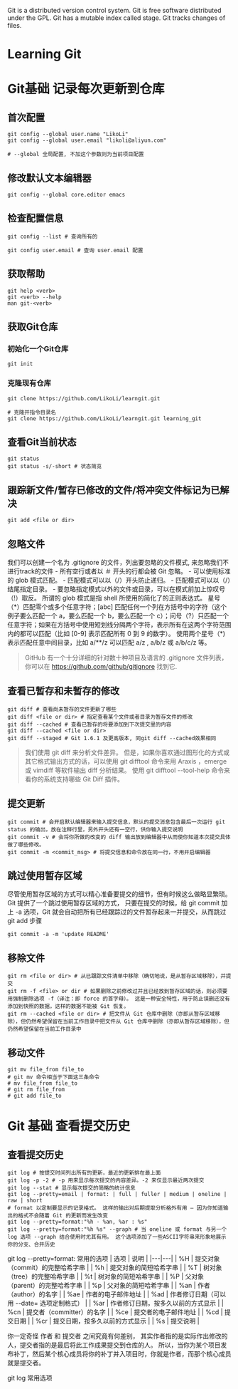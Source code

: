 Git is a distributed version control system.
Git is free software distributed under the GPL.
Git has a mutable index called stage.
Git tracks changes of files.

# Learning Git

# Git基础 记录每次更新到仓库
## 首次配置
```
git config --global user.name "LikoLi"
git config --global user.email "likoli@aliyun.com"

# --global 全局配置, 不加这个参数则为当前项目配置
```

## 修改默认文本编辑器
```
git config --global core.editor emacs
```

## 检查配置信息
```
git config --list # 查询所有的

git config user.email # 查询 user.email 配置
```

## 获取帮助
```
git help <verb>
git <verb> --help
man git-<verb>
```

## 获取Git仓库
### 初始化一个Git仓库
```
git init
```

### 克隆现有仓库
```
git clone https://github.com/LikoLi/learngit.git

# 克隆并指令目录名
git clone https://github.com/LikoLi/learngit.git learning_git
```

## 查看Git当前状态
```
git status
git status -s/-short # 状态简览
```

## 跟踪新文件/暂存已修改的文件/将冲突文件标记为已解决
```
git add <file or dir>
```

## 忽略文件
我们可以创建一个名为 .gitignore 的文件，列出要忽略的文件模式, 来忽略我们不进行track的文件
    - 所有空行或者以 ＃ 开头的行都会被 Git 忽略。
    - 可以使用标准的 glob 模式匹配。
    - 匹配模式可以以（/）开头防止递归。
    - 匹配模式可以以（/）结尾指定目录。
    - 要忽略指定模式以外的文件或目录，可以在模式前加上惊叹号（!）取反。
所谓的 glob 模式是指 shell 所使用的简化了的正则表达式。 星号（\*）匹配零个或多个任意字符；[abc] 匹配任何一个列在方括号中的字符（这个例子要么匹配一个 a，要么匹配一个 b，要么匹配一个 c）；问号（?）只匹配一个任意字符；如果在方括号中使用短划线分隔两个字符，表示所有在这两个字符范围内的都可以匹配（比如 [0-9] 表示匹配所有 0 到 9 的数字）。 使用两个星号（\*) 表示匹配任意中间目录，比如 a/\*\*/z 可以匹配 a/z , a/b/z 或 a/b/c/z 等。

> GitHub 有一个十分详细的针对数十种项目及语言的 .gitignore 文件列表，你可以在 https://github.com/github/gitignore 找到它.

## 查看已暂存和未暂存的修改
```
git diff # 查看尚未暂存的文件更新了哪些
git diff <file or dir> # 指定查看某个文件或者目录为暂存文件的修改
git diff --cached # 查看已暂存的将要添加到下次提交里的内容
git diff --cached <file or dir> 
git diff --staged # Git 1.6.1 及更高版本, 同git diff --cached效果相同
```
> 我们使用 git diff 来分析文件差异。 但是，如果你喜欢通过图形化的方式或其它格式输出方式的话，可以使用 git difftool 命令来用 Araxis ，emerge 或 vimdiff 等软件输出 diff 分析结果。 使用 git difftool --tool-help 命令来看你的系统支持哪些 Git Diff 插件。

## 提交更新
```
git commit # 会开启默认编辑器来输入提交信息，默认的提交消息包含最后一次运行 git status 的输出，放在注释行里，另外开头还有一空行，供你输入提交说明
git commit -v # 会将你所做的改变的 diff 输出放到编辑器中从而使你知道本次提交具体做了哪些修改。
git commit -m <commit_msg> # 将提交信息和命令放在同一行，不用开启编辑器
```

## 跳过使用暂存区域
尽管使用暂存区域的方式可以精心准备要提交的细节，但有时候这么做略显繁琐。 Git 提供了一个跳过使用暂存区域的方式， 只要在提交的时候，给 git commit 加上 -a 选项，Git 就会自动把所有已经跟踪过的文件暂存起来一并提交，从而跳过 git add 步骤
```
git commit -a -m 'update README'
```

## 移除文件
```
git rm <file or dir> # 从已跟踪文件清单中移除（确切地说，是从暂存区域移除），并提交
git rm -f <file> or dir # 如果删除之前修改过并且已经放到暂存区域的话，则必须要用强制删除选项 -f（译注：即 force 的首字母）。 这是一种安全特性，用于防止误删还没有添加到快照的数据，这样的数据不能被 Git 恢复。
git rm --cached <file or dir> # 把文件从 Git 仓库中删除（亦即从暂存区域移除），但仍然希望保留在当前工作目录中把文件从 Git 仓库中删除（亦即从暂存区域移除），但仍然希望保留在当前工作目录中
```

## 移动文件
```
git mv file_from file_to
# git mv 命令相当于下面这三条命令
# mv file_from file_to
# git rm file_from
# git add file_to

```

# Git 基础 查看提交历史
## 查看提交历史
```
git log # 按提交时间列出所有的更新，最近的更新排在最上面
git log -p -2 # -p 用来显示每次提交的内容差异。-2 来仅显示最近两次提交
git log --stat # 显示每次提交的简略的统计信息
git log --pretty=email | format: | full | fuller | medium | oneline | raw | short
# format 以定制要显示的记录格式。 这样的输出对后期提取分析格外有用 — 因为你知道输出的格式不会随着 Git 的更新而发生改变
git log --pretty=format:"%h - %an, %ar : %s"
git log --pretty=format:"%h %s" --graph # 当 oneline 或 format 与另一个 log 选项 --graph 结合使用时尤其有用。 这个选项添加了一些ASCII字符串来形象地展示你的分支、合并历史
```

git log --pretty=format: 常用的选项
| 选项 | 说明 |
|---|---|
| %H | 提交对象（commit）的完整哈希字串 |
| %h | 提交对象的简短哈希字串 |
| %T | 树对象（tree）的完整哈希字串 |
| %t | 树对象的简短哈希字串 | 
| %P | 父对象（parent）的完整哈希字串 |
| %p | 父对象的简短哈希字串 | 
| %an | 作者（author）的名字 |
| %ae | 作者的电子邮件地址 | 
| %ad | 作者修订日期（可以用 --date= 选项定制格式） |
| %ar | 作者修订日期，按多久以前的方式显示 |
| %cn | 提交者（committer）的名字 |
| %ce | 提交者的电子邮件地址 | 
| %cd | 提交日期 |
| %cr | 提交日期，按多久以前的方式显示 |
| %s | 提交说明 |

你一定奇怪 作者 和 提交者 之间究竟有何差别， 其实作者指的是实际作出修改的人，提交者指的是最后将此工作成果提交到仓库的人。 所以，当你为某个项目发布补丁，然后某个核心成员将你的补丁并入项目时，你就是作者，而那个核心成员就是提交者。

git log 常用选项
